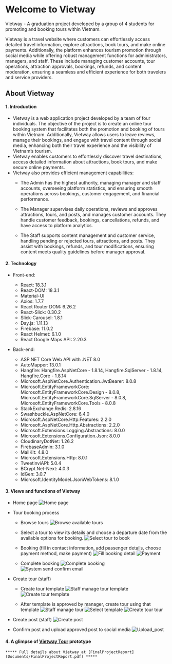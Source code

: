 # Welcome to Vietway
Vietway - A graduation project developed by a group of 4 students for promoting and booking tours within Vietnam.

Vietway is a travel website where customers can effortlessly access detailed travel information, explore attractions, book tours, and make online payments. Additionally, the platform enhances tourism promotion through social media while offering robust management functions for administrators, managers, and staff. These include managing customer accounts, tour operations, attraction approvals, bookings, refunds, and content moderation, ensuring a seamless and efficient experience for both travelers and service providers.

## About Vietway
#### 1. Introduction
- Vietway is a web application project developed by a team of four individuals. The objective of the project is to create an online tour booking system that facilitates both the promotion and booking of tours within Vietnam. Additionally, Vietway allows users to leave reviews, manage their bookings, and engage with travel content through social media, enhancing both their travel experience and the visibility of Vietnam’s tourism.
- Vietway enables customers to effortlessly discover travel destinations, access detailed information about attractions, book tours, and make secure online payments.
- Vietway also provides efficient management capabilities:
	+ The Admin has the highest authority, managing manager and staff accounts, overseeing platform statistics, and ensuring smooth operations across bookings, customer engagement, and financial performance.

	+ The Manager supervises daily operations, reviews and approves attractions, tours, and posts, and manages customer accounts. They handle customer feedback, bookings, cancellations, refunds, and have access to platform analytics.

	+ The Staff supports content management and customer service, handling pending or rejected tours, attractions, and posts. They assist with bookings, refunds, and tour modifications, ensuring content meets quality guidelines before manager approval.

#### 2. Technology
- Front-end:
	+ React: 18.3.1
	+ React-DOM: 18.3.1
	+ Material-UI 
	+ Axios: 1.7.7
	+ React Router DOM: 6.26.2
	+ React-Slick: 0.30.2
	+ Slick-Carousel: 1.8.1
	+ Day.js: 1.11.13
	+ Firebase: 11.0.2
	+ React Helmet: 6.1.0
	+ React Google Maps API: 2.20.3

- Back-end:
	+ ASP.NET Core Web API with .NET 8.0
	+ AutoMapper: 13.0.1
	+ Hangfire: Hangfire.AspNetCore - 1.8.14, Hangfire.SqlServer - 1.8.14, Hangfire.Core - 1.8.14
	+ Microsoft.AspNetCore.Authentication.JwtBearer: 8.0.8
	+ Microsoft.EntityFrameworkCore: Microsoft.EntityFrameworkCore.Design - 8.0.8, Microsoft.EntityFrameworkCore.SqlServer - 8.0.8, Microsoft.EntityFrameworkCore.Tools - 8.0.8
	+ StackExchange.Redis: 2.8.16
	+ Swashbuckle.AspNetCore: 6.4.0
	+ Microsoft.AspNetCore.Http.Features: 2.2.0
	+ Microsoft.AspNetCore.Http.Abstractions: 2.2.0
	+ Microsoft.Extensions.Logging.Abstractions: 8.0.0
	+ Microsoft.Extensions.Configuration.Json: 8.0.0
	+ CloudinaryDotNet: 1.26.2
	+ FirebaseAdmin: 3.1.0
	+ MailKit: 4.8.0
	+ Microsoft.Extensions.Http: 8.0.1
	+ TweetinviAPI: 5.0.4
	+ BCrypt.Net-Next: 4.0.3
	+ IdGen: 3.0.7
	+ Microsoft.IdentityModel.JsonWebTokens: 8.1.0

#### 3. Views and functions of Vietway
- Home page
![Home page](/Images/Home_page.png "home page")


- Tour booking process
	+ Browse tours
![Browse available tours](/Images/Browse_tours.png "browse tours")


	+ Select a tour to view its details and choose a departure date from the available options for booking.
![Select tour to book](/Images/Select_tours.png "select tour")

	+ Booking (fill in contact information, add passenger details, choose payment method, make payment)
![Fill booking detail](/Images/Book_tours.png "fill booking detail")
![Payment](/Images/Make_payment.png "payment")

	+ Complete booking
![Complete booking](/Images/Complete_booking.png "complete booking")
![System send confirm email](/Images/Confirm_email.png "confirm email")


- Create tour (staff)
	+ Create tour template
![Staff manage tour template](/Images/Staff_template.png "Staff manage template")
![Create tour template](/Images/Create_template.png "Create tour template")

	+ After template is approved by manager, create tour using that template
![Staff manage tour](/Images/Staff_tour.png "Staff manage tour")
![Select template](/Images/Staff_approved_template.png "Staff manage tour")
![Create tour tour](/Images/Create_tour.png "Create tour")

- Create post (staff)
![Create post](/Images/Create_post.png "create post")


- Confirm post and upload approved post to social media
![Upload_post](/Images/Upload_post.png "upload_post")

#### 4. A glimpse of [Vietway Tour](https://www.figma.com/design/nwCQ8S4gh4CCeOStav8zUp/Vietway-Tour?node-id=5-447&t=EuMPqyZVxehIb0Wf-1) prototype

	***** Full details about Vietway at [FinalProjectReport](Documents/FinalProjectReport.pdf) *****
